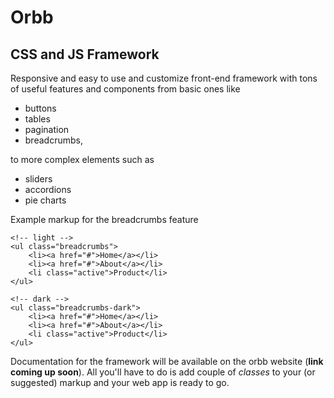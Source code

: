 # Orbb
## CSS and JS Framework

Responsive and easy to use and customize front-end framework with tons of useful features and components from basic ones like 
* buttons
* tables
* pagination
* breadcrumbs, 

to more complex elements such as 

* sliders
* accordions
* pie charts

Example markup for the breadcrumbs feature
```
<!-- light -->
<ul class="breadcrumbs">
	<li><a href="#">Home</a></li>
	<li><a href="#">About</a></li>
	<li class="active">Product</li>
</ul>

<!-- dark -->
<ul class="breadcrumbs-dark">
	<li><a href="#">Home</a></li>
	<li><a href="#">About</a></li>
	<li class="active">Product</li>
</ul>
```				


Documentation for the framework will be available on the orbb website (**link coming up soon**). All you'll have to do is add couple of *classes* to your (or suggested) markup and your web app is ready to go.
